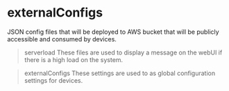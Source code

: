 # externalConfigs

JSON config files that will be deployed to AWS bucket that will be publicly accessible and consumed by devices.

> serverload
These files are used to display a message on the webUI if there is a high load on the system.

> externalConfigs
These settings are used to as global configuration settings for devices.